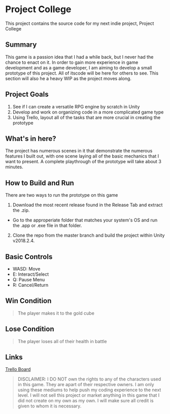 # Project College

This project contains the source code for my next indie project, Project College

## Summary
This game is a passion idea that I had a while back, but I never had the chance to enact on it. In order to gain more experience in game development and as a game developer, I am aiming to develop a small prototype of this project. All of itscode will be here for others to see. This section will also he a heavy WIP as the project moves along.

## Project Goals
1. See if I can create a versatile RPG engine by scratch in Unity
2. Develop and work on organizing code in a more complicated game type
3. Using Trello, layout all of the tasks that are more crucial in creating the prototype

## What's in here?
The project has numerous scenes in it that demonstrate the numerous features I built out, with one scene laying all of the basic mechanics that I want to present. A complete playthrough of the prototype will take about 3 minutes.

## How to Build and Run
There are two ways to run the prototype on this game
1. Download the most recent release found in the Release Tab and extract the .zip.
  - Go to the approperiate folder that matches your system's OS and run the .app or .exe file in that folder.
2. Clone the repo from the master branch and build the project within Unity v2018.2.4.

## Basic Controls
- WASD: Move
- E: Interact/Select
- Q: Pause Menu
- R: Cancel/Return

## Win Condition
> The player makes it to the gold cube

## Lose Condition
> The player loses all of their health in battle

## Links
[Trello Board](https://trello.com/b/YGCgzwjQ)

> DISCLAIMER: I DO NOT own the rights to any of the characters used in this game. They are apart of their respective owners. I am only using these mediums to help push my coding experience to the next level. I will not sell this project or market anything in this game that I did not create on my own as my own. I will make sure all credit is given to whom it is necessary.
